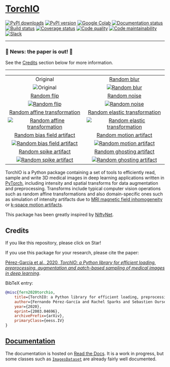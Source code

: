 # [TorchIO](http://torchio.rtfd.io/)

[![PyPI downloads](https://img.shields.io/pypi/dm/torchio.svg?label=PyPI%20downloads&logo=python&logoColor=white)](https://pypi.org/project/torchio/)
[![PyPI version](https://img.shields.io/pypi/v/torchio?label=PyPI%20version&logo=python&logoColor=white)](https://pypi.org/project/torchio/)
[![Google Colab](https://colab.research.google.com/assets/colab-badge.svg)](https://colab.research.google.com/drive/112NTL8uJXzcMw4PQbUvMQN-WHlVwQS3i)
[![Documentation status](https://img.shields.io/readthedocs/torchio?label=Docs&logo=Read%20the%20Docs)](https://torchio.readthedocs.io/?badge=latest)
[![Build status](https://img.shields.io/travis/fepegar/torchio/master.svg?label=Travis%20CI%20build&logo=travis)](https://travis-ci.org/fepegar/torchio)
[![Coverage status](https://codecov.io/gh/fepegar/torchio/branch/master/graphs/badge.svg)](https://codecov.io/github/fepegar/torchio)
[![Code quality](https://img.shields.io/scrutinizer/g/fepegar/torchio.svg?label=Code%20quality&logo=scrutinizer)](https://scrutinizer-ci.com/g/fepegar/torchio/?branch=master)
[![Code maintainability](https://api.codeclimate.com/v1/badges/518673e49a472dd5714d/maintainability)](https://codeclimate.com/github/fepegar/torchio/maintainability)
[![Slack](https://img.shields.io/badge/TorchIO-Join%20on%20Slack-blueviolet?style=flat&logo=slack)](https://join.slack.com/t/torchioworkspace/shared_invite/enQtOTY1NTgwNDI4NzA1LTEzMjIwZTczMGRmM2ZlMzBkZDg3YmQwY2E4OTIyYjFhZDVkZmIwOWZkNTQzYTFmYzdiNGEwZWQ4YjgwMTczZmE)

---

### 🎉 News: the paper is out! 🎉

See the [Credits](#credits) section below for more information.

---

<table align="center">
    <tr>
        <td align="center">Original</td>
        <td align="center">
            <a href="https://torchio.readthedocs.io/transforms/augmentation.html#randomblur">Random blur</a>
        </td>
    </tr>
    <tr>
        <td align="center"><img src="docs/images/gifs_readme/1_Lambda_mri.png" alt="Original"></td>
        <td align="center">
            <a href="https://torchio.readthedocs.io/transforms/augmentation.html#randomblur">
                <img src="docs/images/gifs_readme/2_RandomBlur_mri.gif" alt="Random blur">
            </a>
        </td>
    </tr>
    <tr>
        <td align="center">
            <a href="https://torchio.readthedocs.io/transforms/augmentation.html#randomflip">Random flip</a>
        </td>
        <td align="center">
            <a href="https://torchio.readthedocs.io/transforms/augmentation.html#randomnoise">Random noise</a>
        </td>
    </tr>
    <tr>
        <td align="center">
            <a href="https://torchio.readthedocs.io/transforms/augmentation.html#randomflip">
                <img src="docs/images/gifs_readme/3_RandomFlip_mri.gif" alt="Random flip">
            </a>
        </td>
        <td align="center">
            <a href="https://torchio.readthedocs.io/transforms/augmentation.html#randomnoise">
                <img src="docs/images/gifs_readme/4_Compose_mri.gif" alt="Random noise">
            </a>
        </td>
    </tr>
    <tr>
        <td align="center">
            <a href="https://torchio.readthedocs.io/transforms/augmentation.html#randomaffine">Random affine transformation</a>
        </td>
        <td align="center">
            <a href="https://torchio.readthedocs.io/transforms/augmentation.html#randomelasticdeformation">Random elastic transformation</a>
        </td>
    </tr>
    <tr>
        <td align="center">
            <a href="https://torchio.readthedocs.io/transforms/augmentation.html#randomaffine">
                <img src="docs/images/gifs_readme/5_RandomAffine_mri.gif" alt="Random affine transformation">
            </a>
        </td>
        <td align="center">
            <a href="https://torchio.readthedocs.io/transforms/augmentation.html#randomelasticdeformation">
                <img src="docs/images/gifs_readme/6_RandomElasticDeformation_mri.gif" alt="Random elastic transformation">
            </a>
        </td>
    </tr>
    <tr>
        <td align="center">
            <a href="https://torchio.readthedocs.io/transforms/augmentation.html#randombiasfield">Random bias field artifact</a>
        </td>
        <td align="center">
            <a href="https://torchio.readthedocs.io/transforms/augmentation.html#randommotion">Random motion artifact</a>
        </td>
    </tr>
    <tr>
        <td align="center">
            <a href="https://torchio.readthedocs.io/transforms/augmentation.html#randombiasfield">
                <img src="docs/images/gifs_readme/7_RandomBiasField_mri.gif" alt="Random bias field artifact">
            </a>
        </td>
        <td align="center">
            <a href="https://torchio.readthedocs.io/transforms/augmentation.html#randommotion">
                <img src="docs/images/gifs_readme/8_RandomMotion_mri.gif" alt="Random motion artifact">
            </a>
        </td>
    </tr>
    <tr>
        <td align="center">
            <a href="https://torchio.readthedocs.io/transforms/augmentation.html#randomspike">Random spike artifact</a>
        </td>
        <td align="center">
            <a href="https://torchio.readthedocs.io/transforms/augmentation.html#randomghosting">Random ghosting artifact</a>
        </td>
    </tr>
    <tr>
        <td align="center">
            <a href="https://torchio.readthedocs.io/transforms/augmentation.html#randomspike">
                <img src="docs/images/gifs_readme/9_RandomSpike_mri.gif" alt="Random spike artifact">
            </a>
        </td>
        <td align="center">
            <a href="https://torchio.readthedocs.io/transforms/augmentation.html#randomghosting">
                <img src="docs/images/gifs_readme/10_RandomGhosting_mri.gif" alt="Random ghosting artifact">
            </a>
        </td>
    </tr>
</table>



TorchIO is a Python package containing a set of tools to efficiently
read, sample and write 3D medical images in deep learning applications
written in [PyTorch](https://pytorch.org/),
including intensity and spatial transforms
for data augmentation and preprocessing. Transforms include typical computer vision operations
such as random affine transformations and also domain-specific ones such as
simulation of intensity artifacts due to
[MRI magnetic field inhomogeneity](http://mriquestions.com/why-homogeneity.html)
or [k-space motion artifacts](http://proceedings.mlr.press/v102/shaw19a.html).

This package has been greatly inspired by [NiftyNet](https://niftynet.io/).


## Credits

If you like this repository, please click on Star!

If you use this package for your research, please cite the paper:

[Pérez-García et al., 2020, *TorchIO: a Python library for efficient loading, preprocessing, augmentation and patch-based sampling of medical images in deep learning*](https://arxiv.org/abs/2003.04696).


BibTeX entry:

```bibtex
@misc{fern2020torchio,
    title={TorchIO: a Python library for efficient loading, preprocessing, augmentation and patch-based sampling of medical images in deep learning},
    author={Fernando Pérez-García and Rachel Sparks and Sebastien Ourselin},
    year={2020},
    eprint={2003.04696},
    archivePrefix={arXiv},
    primaryClass={eess.IV}
}
```


## [Documentation](https://torchio.readthedocs.io/)

The documentation is hosted on
[Read the Docs](https://torchio.readthedocs.io/).
It is a work in progress, but some classes such as
[`ImagesDataset`](https://torchio.readthedocs.io/data/image.html)
are already fairly well documented.
